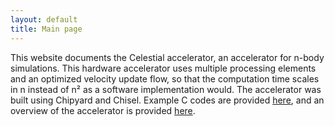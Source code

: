 ```yaml
---
layout: default
title: Main page
---
```


This website documents the Celestial accelerator, an accelerator for n-body simulations. This hardware accelerator uses multiple processing elements and an optimized velocity update flow, so that the computation time scales in n instead of n² as a software implementation would. The accelerator was built using Chipyard and Chisel. Example C codes are provided [here](https://github.com/Vyndicta/Celestial/tree/main/CelestialAccelerator/C_Codes), and an overview of the accelerator is provided [here](celestial-accelerator-docs/modules/overview).
